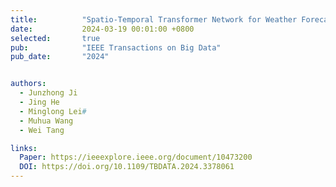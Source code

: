 ```yaml
---
title:          "Spatio-Temporal Transformer Network for Weather Forecasting"
date:           2024-03-19 00:01:00 +0800
selected:       true
pub:            "IEEE Transactions on Big Data"
pub_date:       "2024"


authors:
  - Junzhong Ji
  - Jing He
  - Minglong Lei#
  - Muhua Wang
  - Wei Tang

links:
  Paper: https://ieeexplore.ieee.org/document/10473200
  DOI: https://doi.org/10.1109/TBDATA.2024.3378061
---
```

